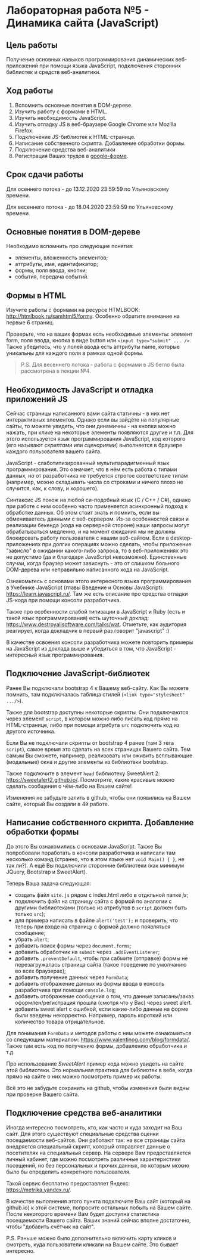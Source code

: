 # Лабораторная работа №5 - Динамика сайта (JavaScript)

## Цель работы

Получение основных навыков программирования динамических веб-приложений при помощи языка JavaScript, подключения сторонних библиотек и средств веб-аналитики.

## Ход работы

1. Вспомнить основные понятия в DOM-дереве.
2. Изучить работу с формами в HTML.
3. Изучить необходимость JavaScript.
4. Изучить отладку JS в веб-браузере Google Chrome или Mozilla Firefox.
5. Подключение JS-библиотек к HTML-странице.
6. Написание собственного скрипта. Добавление обработки формы.
7. Подключение средства веб-аналитики
8. Регистрация Ваших трудов в [google-форме](https://docs.google.com/forms/d/e/1FAIpQLSfr1WDhvnp0Wn75XRj7wag4iin8-jWFPJiPAe_zVzY_SidGGw/viewform?usp=sf_link).

## Срок сдачи работы

Для осеннего потока - до 13.12.2020 23:59:59 по Ульяновскому времени.

Для весеннего потока - до 18.04.2020 23:59:59 по Ульяновскому времени.

## Основные понятия в DOM-дереве

Необходимо вспомнить про следующие понятия:

* элементы, вложенность элементов;
* аттрибуты, имя, идентификатор;
* формы, поля ввода, кнопки;
* события, передача событий.

## Формы в HTML

Изучите работы с формами на ресурсе HTMLBOOK: <http://htmlbook.ru/samhtml5/formy>.
Особенно обратите внимание на первые 6 страниц.

Проверьте, что на ваших формах есть необходимые элементы: элемент form, поля ввода, кнопка в виде button или `<input type="submit" ... />`.
Также убедитесь, что у полей ввода есть аттрибуты name, которые уникальны для каждого поля в рамках одной формы.

> P.S. Для весеннего потока - работа с формами в JS бегло была рассмотрена в лекции №4.

## Необходимость JavaScript и отладка приложений JS

Сейчас страницы написанного вами сайта статичны - в них нет интерактивных элементов.
Однако если вы зайдёте на популярные сайты, то можете увидеть, что они динамичны - на кнопки можно нажать, при клике на некоторые элементы появляются другие и т.п.
Для этого используется язык программирования JavaScript, код которого (его называют _скриптами_ или _сценариями_) выполняется в браузере каждого пользователя вашего сайта.

JavaScript - слаботипизированный мультипарадигменный язык программирования.
Это означает, что в нём есть работа с типами данных, но от разработчика не требуется строгое соответствие типам (например, можно складывать числа со строками и ничего плохо не случится, как, к слову, и хорошего).

Синтаксис JS похож на любой си-подобный язык (C / C++ / C#), однако при работе с ним особенно часто применяется асинхронный подход к обработке данных.
Об этом стоит знать и помнить, если вы обмениваетесь данными с веб-сервером.
Из-за особенностей связи и реализации бекенда (кода на серверной стороне) наши запросы могут обрабатываться медленно, и на момент ожидания мы не должны блокировать работу пользователя с нашим веб-сайтом.
Если в desktop-приложениях при долгих операциях можно сделать, чтобы приложение "зависло" в ожидании какого-либо запроса, то в веб-приложениях это не допустимо (да и благодаря JavaScript невозможно).
Единственные случаи, когда браузер может зависнуть - это от слишком больного DOM-дерева или неправильно написанного кода на JavaScript.

Ознакомьтесь с основами этого интересного языка программирования в Учебнике JavaScript (главы Введение и Основы JavaScript): <https://learn.javascript.ru/>.
Там же есть описание про средства отладки JS-кода при помощи консоли разработчика.

Также про особенности слабой типизации в JavaScript и Ruby (есть и такой язык программирования) есть шуточный доклад: <https://www.destroyallsoftware.com/talks/wat>.
Отметьте, как аудитория реагирует, когда докладчик в первый раз говорит "javascript" :)

В качестве освоения консоли разработчика можете повторить примеры на JavaScript из доклада выше и убедиться в том, что JavaScript - интересный язык программирования.

## Подключение JavaScript-библиотек

Ранее Вы подключали bootstrap 4 к Вашему веб-сайту.
Как Вы можете помнить, там подключалась таблица стилей (`<link type="stylesheet" .../>`).

Также для bootstrap доступны некоторые скрипты.
Они подключаются через элемент `script`, в котором можно либо писать код прямо на HTML-странице, либо при помощи атрибута `src` подключить код из другого источника.

Если Вы не подключали скрипты от bootstrap 4 ранее (там 3 тега `script`), самое время это сделать на всех страницах Вашего сайта.
Тем самым Вы сможете, например, реализовать или оживить всплывающие (модальные) окна и другие элементы из библиотеки bootstrap.

Также подключите в элемент `head` библиотеку SweetAlert 2: <https://sweetalert2.github.io/>.
Посмотрите, какие красивые можно сделать сообщения о чём-либо на Вашем сайте!

Изменения не забудьте залить в github, чтобы они появились на Вашем сайте, который Вы создали в 4й работе.

## Написание собственного скрипта. Добавление обработки формы

До этого Вы ознакомились с основами JavaScript.
Также Вы попробовали поработать в консоли разработчика и написали там несколько команд (странно, что в этом языке нет `void Main() { }`, не так ли?).
А ещё Вы подключили сторонние библиотеки (как минимум JQuery, Bootstrap и SweetAlert).

Теперь Ваша задача следующая:

* создать файл `site.js` рядом с index.html либо в отдкльной папке _js_;
* подключить файл на страницу сайта с формой по аналогии с другими библиотеками (только из атрибутов в `script` должен быть только `src`);
* для примера написать в файле `alert('test');` и проверить, что теперь при входе на страницу с формой должно появляться сообщение;
* убрать `alert`;
* добавить поиск формы через `document.forms`; 
* добавить обработчик на `submit` через `.addEventListener`;
* добавить `.preventDefault`, чтобы при сабмите (отправке) формы не перезагружалась страница сайта (такое поведение по умолчанию во всех браузерах);
* добавить получение данных через `FormData`;
* добавить отображение данных из формы ввода в консоль разработчика при помощи `console.log`;
* добавить отображение сообщения о том, что данные записаны/заказ оформлен/регистрация прошла (смотря что у Вас) через sweet alert.
* добавить sweet alert с ошибкой, если какие-либо данные на форме были введены некорректно.
  Например, пароль короткий или количество товара отрицательное.

Для понимания `FormData` и методов работы с ним можете ознакомиться со следующим материалом: <https://www.valentinog.com/blog/formdata/>.
Также там есть код по получению формы, добавлению обработчика и т.д.

Про использование _SweetAlert_ пример кода можно увидеть на сайте этой библиотеки.
Это нормальная практика для библиотек в вебе, когда прямо на сайте о них можно посмотреть пример их работы.

Всё это не забудьте сохранить на github, чтобы изменения были видны при проверке Вашего сайта.

## Подключение средства веб-аналитики

Иногда интересно посмотреть, кто, как часто и куда заходит на Ваш сайт.
Для этого существуют специальные средства оценки посещаемости веб-сайтов.
Они работают так: на все страницы сайта внедряется специальный скрипт, который отправляет данные о посетителях на специальный сервер.
На сервере Вам предоставляется личный кабинет, где можно посмотреть различные характеристики посещений, но без персональных и прочих данных, по которым можно было бы определить конкретного пользователя.

Такой сервис бесплатно предоставляет Яндекс: <https://metrika.yandex.ru/>.

В качестве выполнения этого пункта подключите Ваш сайт (который на github.io) к этой системе, попросите остальных побыть на Вашем сайте.
После некоторого времени Вам будет доступна статистика посещаемости Вашего сайта.
Ваших знаний сейчас вполне достаточно, чтобы "добавить счётчик на сайт".

P.S. Раньше можно было дополнительно включить карту кликов и смотреть, куда пользователи кликали на Вашем сайте.
Это бывает интересно.
